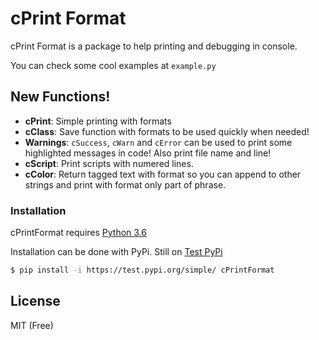 # cPrint Format

cPrint Format is a package to help printing and debugging in console.

You can check some cool examples at `example.py`

## New Functions!

  - **cPrint**: Simple printing with formats
  - **cClass**: Save function with formats to be used quickly when needed!
  - **Warnings**: `cSuccess`, `cWarn` and `cError` can be used to print some highlighted messages in code! Also print file name and line!
  - **cScript**: Print scripts with numered lines.
  - **cColor**: Return tagged text with format so you can append to other strings and print with format only part of phrase.

### Installation

cPrintFormat requires [Python 3.6](https://www.python.org/)

Installation can be done with PyPi. Still on [Test PyPi](https://test.pypi.org/)

```sh
$ pip install -i https://test.pypi.org/simple/ cPrintFormat
```

License
----
MIT (Free)